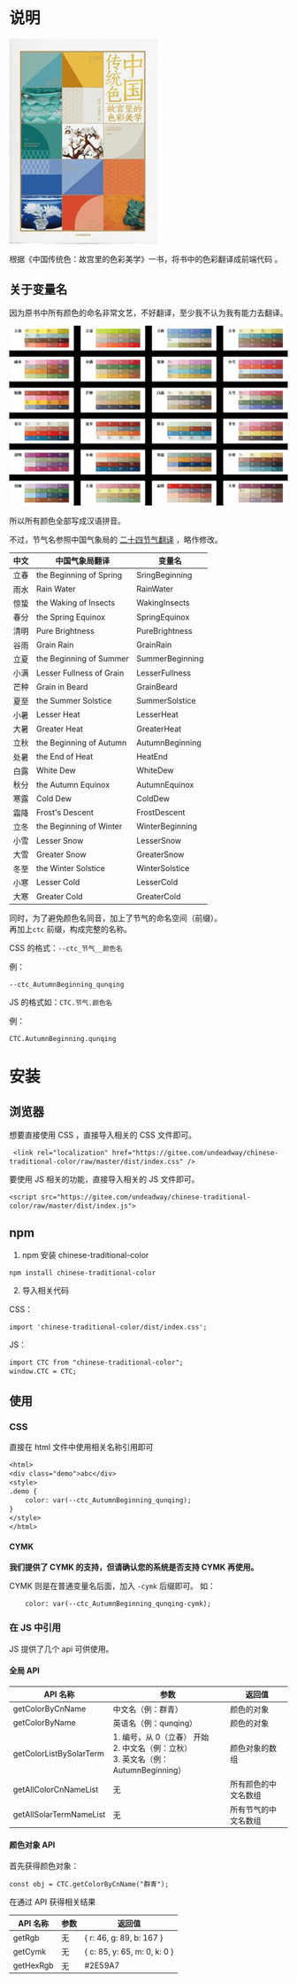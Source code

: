 # 说明

![](./doc/book-cover.jpg)


根据《中国传统色：故宫里的色彩美学》一书，将书中的色彩翻译成前端代码 。

## 关于变量名

因为原书中所有颜色的命名非常文艺，不好翻译，至少我不认为我有能力去翻译。 

![](./doc/CTC.png)

所以所有颜色全部写成汉语拼音。

不过，节气名参照中国气象局的 [二十四节气翻译](https://www.cma.gov.cn/2011xzt/essjqzt/jqhz/jqhz02/201312/t20131213_233952.html) ，略作修改。


| 中文 | 中国气象局翻译 | 变量名 |
| --- | --- | --- |
| 立春 | the Beginning of Spring | SringBeginning |
| 雨水 | Rain Water | RainWater |
| 惊蛰 | the Waking of Insects | WakingInsects |
| 春分 | the Spring Equinox | SpringEquinox |
| 清明 | Pure Brightness | PureBrightness |
| 谷雨 | Grain Rain | GrainRain |
| 立夏 | the Beginning of Summer | SummerBeginning  |
| 小满 | Lesser Fullness of Grain | LesserFullness |
| 芒种 | Grain in Beard | GrainBeard |
| 夏至 | the Summer Solstice | SummerSolstice |
| 小暑 | Lesser Heat | LesserHeat |
| 大暑 | Greater Heat | GreaterHeat |
| 立秋 | the Beginning of Autumn | AutumnBeginning |
| 处暑 | the End of Heat | HeatEnd |
| 白露 | White Dew | WhiteDew |
| 秋分 | the Autumn Equinox | AutumnEquinox |
| 寒露 | Cold Dew | ColdDew |
| 霜降 | Frost's Descent | FrostDescent |
| 立冬 | the Beginning of Winter | WinterBeginning |
| 小雪 | Lesser Snow | LesserSnow |
| 大雪 | Greater Snow | GreaterSnow |
| 冬至 | the Winter Solstice | WinterSolstice |
| 小寒 | Lesser Cold | LesserCold |
| 大寒 | Greater Cold | GreaterCold |

同时，为了避免颜色名同音，加上了节气的命名空间（前缀）。   
再加上`ctc` 前缀，构成完整的名称。

CSS 的格式：`--ctc_节气__颜色名`

例：
```
--ctc_AutumnBeginning_qunqing
```

JS 的格式如：`CTC.节气.颜色名`

例：
```
CTC.AutumnBeginning.qunqing
```

# 安装

## 浏览器

想要直接使用 CSS ，直接导入相关的 CSS 文件即可。

```
 <link rel="localization" href="https://gitee.com/undeadway/chinese-traditional-color/raw/master/dist/index.css" />
```

要使用 JS 相关的功能，直接导入相关的 JS 文件即可。

```
<script src="https://gitee.com/undeadway/chinese-traditional-color/raw/master/dist/index.js">
```

## npm

1. npm 安装 chinese-traditional-color
```
npm install chinese-traditional-color
```

2. 导入相关代码

CSS：
```
import 'chinese-traditional-color/dist/index.css';
```

JS：

```
import CTC from "chinese-traditional-color";
window.CTC = CTC;
```

## 使用

### CSS
直接在 html 文件中使用相关名称引用即可

```
<html>
<div class="demo">abc</div>
<style>
.demo {
	color: var(--ctc_AutumnBeginning_qunqing);
}
</style>
</html>
```

#### CYMK

**我们提供了 CYMK 的支持，但请确认您的系统是否支持 CYMK 再使用。**

CYMK 则是在普通变量名后面，加入 `-cymk` 后缀即可。
如：
```
	color: var(--ctc_AutumnBeginning_qunqing-cymk);
```

### 在 JS 中引用

JS 提供了几个 api 可供使用。

#### 全局 API

| API 名称 | 参数 | 返回值 |
| --- | --- | --- |
| getColorByCnName | 中文名（例：群青） | 颜色的对象 |
| getColorByName | 英语名（例：qunqing） | 颜色的对象 |
| getColorListBySolarTerm | 1. 编号，从 0（立春） 开始<br />2. 中文名（例：立秋）<br />3. 英文名（例：AutumnBeginning） | 颜色对象的数组 |
| getAllColorCnNameList | 无 | 所有颜色的中文名数组 |
| getAllSolarTermNameList | 无 | 所有节气的中文名数组 |

#### 颜色对象 API

首先获得颜色对象：

```
const obj = CTC.getColorByCnName("群青");
```

在通过 API 获得相关结果

| API 名称 | 参数 | 返回值 |
| --- | --- | --- |
| getRgb | 无 | { r: 46, g: 89, b: 167 } |
| getCymk | 无 | { c: 85, y: 65, m: 0, k: 0 } |
| getHexRgb | 无 | #2E59A7 |
